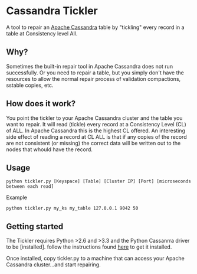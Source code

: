 # Cassandra Tickler
A tool to repair an [Apache Cassandra](http://cassandra.apache.org/) table by "tickling" every record in a table at Consistency level All.

## Why?
Sometimes the built-in repair tool in Apache Cassandra does not run successfully. Or you need to repair a table, but you simply don't have the resources to allow the normal repair process of validation compactions, sstable copies, etc.

## How does it work?
You point the tickler to your Apache Cassandra cluster and the table you want to repair. It will read (tickle) every record at a Consistency Level (CL) of ALL. In Apache Cassandra this is the highest CL offered. An interesting side effect of reading a record at CL ALL is that if any copies of the record are not consistent (or missing) the correct data will be written out to the nodes that whould have the record.

## Usage
```python tickler.py [Keyspace] [Table] [Cluster IP] [Port] [microseconds between each read]```

Example

```python tickler.py my_ks my_table 127.0.0.1 9042 50```

## Getting started
The Tickler requires Python >2.6 and >3.3 and the Python Cassanrra driver to be [installed].
follow the instructions found [here](http://datastax.github.io/python-driver/installation.html) to get it installed.

Once installed, copy tickler.py to a machine that can access your Apache Cassandra cluster...and start repairing.
